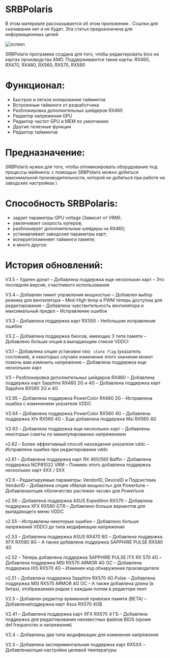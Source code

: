 # SRBPolaris

В этом материале рассказывается об этом приложении . Ссылки для скачивания нет и не будет. Эта статья предназначена для информационных целей

![screen](http://real-mining.ru/wp-content/uploads/2018/02/SRBPolaris-v3.jpg)

SRBPolaris программа создана для того, чтобы редактировать bios на картах производства AMD. Поддерживаются такие карты: RX460, RX470, RX480, RX560, RX570, RX580

# Функционал:

- Быстрое и легкое копирование таймингов
- Встроенные тайминги от разработчика
- Разблокировка дополнительных шейдеров RX460
- Редактор напряжения GPU
- Редактор частот GPU и MEM по умолчанию
- Другие полезные функции
- Редактор таймингов

# Предназначение:

SRBPolaris нужен для того, чтобы оптимизировать оборудование под процессы майнинга:
с  помощью SRBPolaris  можно добиться максимальной производительности, которой не добиться при работе на заводских настройках.\

# Cпособность SRBPolaris:

- задает параметры GPU voltage (Зависит от VRM);
- увеличивает скорость кулеров;
- разблокирует дополнительные шейдеры на RX460;
- устанавливает заводские параметры карт;
- копирует/изменяет тайминги памяти;
- и много другое.

# История обновлений:

V3.5
– Удален донат
– Добавлена ​​поддержка еще нескольких карт
– Это последняя версия, счастливого использования

V3.4
– Добавлен лимит управления мощностью
– Добавлен выбор режима для вентилятора
– Med-High temp и PWM теперь доступны для редактирования
– Добавлена ​​чувствительность вентилятора и максимальный предел
– Исправление ошибок

V3.3
– Добавлена ​​поддержка карт RX550
– Небольшие исправления ошибок

V3.2
– Добавлена ​​поддержка биосов, имеющих 3 типа памяти
– Добавлено больше опций в выпадающем списке VDDCI

V3.1
– Добавлена ​​опция установки `Vddc state flag` (указатель состояния), в некоторых случаях изменение этого значения может помочь вам изменить напряжение
– Добавлена ​​поддержка еще нескольких карт

V3
– Разблокировка дополнительных шейдеров RX460
– Добавлена ​​поддержка карт Sapphire RX460 2G и 4G
– Добавлена ​​поддержка карт Sapphire RX560 2G и 4G

V2.65
– Добавлена ​​поддержка PowerColor RX460 2G
– Исправлена ​​ошибка с изменением указателя VDDC

V2.64
– Добавлена ​​поддержка PowerColor RX560 4G
– Добавлена ​​поддержка Xfx RX560 4G
– Еще добавлена ​​поддержка Msi RX560 4G

V2.63
– Добавлена ​​поддержка еще нескольких карт
– Добавлены некоторые советы по манипулированию напряжением

v2.62
– Более эффективный способ нахождения указателя vddc
– Исправлена ​​ошибка при редактировании vddc

v2.61
– Добавлена ​​поддержка карт RX 460/560 Baffin
– Добавлена ​​поддержка NCP81022 VRM
– Помимо этого добавлена ​​поддержка нескольких карт 4XX / 5XX

V2.6
– Редактируемые параметры: VendorID, DeviceID и Подсистема VendorID
– Добавлена ​​опция «Малая мощность» для Powertune
– Добавлена ​​опция «Количество растяжек часов» для Powertune

v2.56
– Добавлена ​​поддержка ASUS Expedition RX570
– Добавлена ​​поддержка XFX RX580 GTR
– Добавлено больше вариантов для выпадающего меню VDDC

v2.55
– Исправлены некоторые ошибки
– Добавлено больше напряжений VDDCI до типа модификации напряжения

v2.53
– Добавлена ​​поддержка ASUS RX470 8G
– Добавлена ​​поддержка XFX RX580 8G
– А также добавлена ​​поддержка SAPPHIRE PULSE RX580 4G

v2.52
– Теперь добавлена ​​поддержка SAPPHIRE PULSE ITX RX 570 4G
– Добавлена ​​поддержка MSI RX570 ARMOR 4G OC
– Добавлена ​​поддержка HIS RX570 4G
– Изменен код обнаружения производителя

v2.51
– Добавлена ​​поддержка Sapphire RX570 4G Pulse
– Добавлена ​​поддержка MSI RX570 ARMOR 4G OC
– А также добавлена ​​длина (в битах), отображаемая рядом с каждым полем в редакторе лент

V2.5
– Добавлен редактор временной привязки памяти (BETA)
– Добавлена ​​поддержка карт Asus RX570 4GB

V2.41
– Добавлена ​​поддержка карт XFX RX570 4 ГБ
– Добавлена ​​поддержка для редактирования неизвестных файлов BIOS (кроме def.frequencies и напряжения)

V2.4
– Добавлены два типа модификации для изменения напряжения

V2.3
– Добавлена ​​экспериментальная поддержка карт RX5XX
– Добавлена ​​опция настройки целевой температуры
